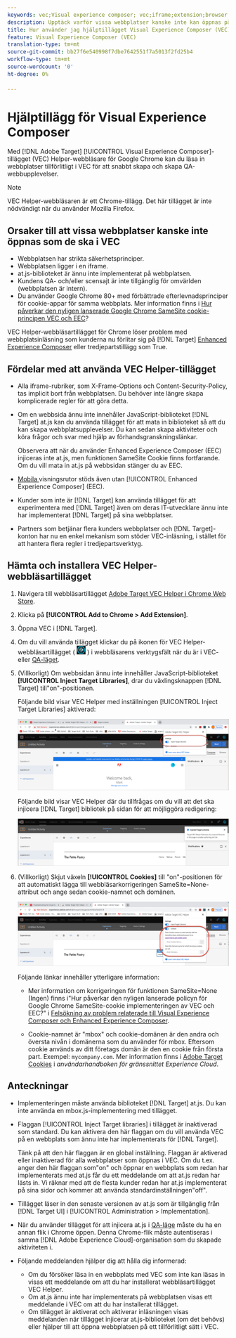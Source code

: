```yaml
---
keywords: vec;Visual experience composer; vec;iframe;extension;browser
description: Upptäck varför vissa webbplatser kanske inte kan öppnas på ett tillförlitligt sätt i Visual Experience Composer (VEC). Med webbläsartillägget VEC Helper kan du läsa in webbplatser tillförlitligt i VEC.
title: Hur använder jag hjälptillägget Visual Experience Composer (VEC)?
feature: Visual Experience Composer (VEC)
translation-type: tm+mt
source-git-commit: bb27f6e540998f7dbe7642551f7a5013f2fd25b4
workflow-type: tm+mt
source-wordcount: '0'
ht-degree: 0%

---
```



# Hjälptillägg för Visual Experience Composer

Med [!DNL Adobe Target] [!UICONTROL Visual Experience Composer]-tillägget (VEC) Helper-webbläsare för Google Chrome kan du läsa in webbplatser tillförlitligt i VEC för att snabbt skapa och skapa QA-webbupplevelser.

>[!NOTE]
>
>VEC Helper-webbläsaren är ett Chrome-tillägg. Det här tillägget är inte nödvändigt när du använder Mozilla Firefox.

## Orsaker till att vissa webbplatser kanske inte öppnas som de ska i VEC

* Webbplatsen har strikta säkerhetsprinciper.
* Webbplatsen ligger i en iframe.
* at.js-biblioteket är ännu inte implementerat på webbplatsen.
* Kundens QA- och/eller scensajt är inte tillgänglig för omvärlden (webbplatsen är intern).
* Du använder Google Chrome 80+ med förbättrade efterlevnadsprinciper för cookie-appar för samma webbplats. Mer information finns i [Hur påverkar den nyligen lanserade Google Chrome SameSite cookie-principen VEC och EEC](/help/c-experiences/c-visual-experience-composer/r-troubleshoot-composer/issues-related-to-the-visual-experience-composer-vec-and-enhanced-experience-composer-eec.md#samesite)?

VEC Helper-webbläsartillägget för Chrome löser problem med webbplatsinläsning som kunderna nu förlitar sig på [!DNL Target] [Enhanced Experience Composer](/help/administrating-target/visual-experience-composer-set-up.md#eec) eller tredjepartstillägg som True.

## Fördelar med att använda VEC Helper-tillägget

* Alla iframe-rubriker, som X-Frame-Options och Content-Security-Policy, tas implicit bort från webbplatsen. Du behöver inte längre skapa komplicerade regler för att göra detta.
* Om en webbsida ännu inte innehåller JavaScript-biblioteket [!DNL Target] at.js kan du använda tillägget för att mata in biblioteket så att du kan skapa webbplatsupplevelser. Du kan sedan skapa aktiviteter och köra frågor och svar med hjälp av förhandsgranskningslänkar.

   Observera att när du använder Enhanced Experience Composer (EEC) injiceras inte at.js, men funktionen SameSite Cookie finns fortfarande. Om du vill mata in at.js på webbsidan stänger du av EEC.

* [Mobila ](/help/c-experiences/c-visual-experience-composer/mobile-viewports.md) visningsrutor stöds även utan  [!UICONTROL Enhanced Experience Composer] (EEC).
* Kunder som inte är [!DNL Target] kan använda tillägget för att experimentera med [!DNL Target] även om deras IT-utvecklare ännu inte har implementerat [!DNL Target] på sina webbplatser.
* Partners som betjänar flera kunders webbplatser och [!DNL Target]-konton har nu en enkel mekanism som stöder VEC-inläsning, i stället för att hantera flera regler i tredjepartsverktyg.

## Hämta och installera VEC Helper-webbläsartillägget

1. Navigera till webbläsartillägget [Adobe Target VEC Helper i Chrome Web Store](https://chrome.google.com/webstore/detail/adobe-target-vec-helper/ggjpideecfnbipkacplkhhaflkdjagak).
1. Klicka på **[!UICONTROL Add to Chrome > Add Extension]**.
1. Öppna VEC i [!DNL Target].
1. Om du vill använda tillägget klickar du på ikonen för VEC Helper-webbläsartillägget ( ![VEC Helper icon](/help/c-experiences/c-visual-experience-composer/r-troubleshoot-composer/assets/vec-help-extension.png) ) i webbläsarens verktygsfält när du är i VEC- eller [QA-läget](/help/c-activities/c-activity-qa/activity-qa.md).
1. (Villkorligt) Om webbsidan ännu inte innehåller JavaScript-biblioteket **[!UICONTROL Inject Target Libraries]**, drar du växlingsknappen [!DNL Target] till&quot;on&quot;-positionen.

   Följande bild visar VEC Helper med inställningen [!UICONTROL Inject Target Libraries] aktiverad:

   ![VEC-hjälp 1](/help/c-experiences/c-visual-experience-composer/r-troubleshoot-composer/assets/vec-help-extension-1.png)

   Följande bild visar VEC Helper där du tillfrågas om du vill att det ska injicera [!DNL Target] bibliotek på sidan för att möjliggöra redigering:

   ![VEC-hjälp 2](/help/c-experiences/c-visual-experience-composer/r-troubleshoot-composer/assets/vec-helper.png)

1. (Villkorligt) Skjut växeln **[!UICONTROL Cookies]** till &quot;on&quot;-positionen för att automatiskt lägga till webbläsarkorrigeringen SameSite=None-attribut och ange sedan cookie-namnet och domänen.

   ![Cookies i VEC-hjälptillägget](/help/c-experiences/c-visual-experience-composer/r-troubleshoot-composer/assets/cookies-vec-helper.png)

   Följande länkar innehåller ytterligare information:

   * Mer information om korrigeringen för funktionen SameSite=None (Ingen) finns i&quot;Hur påverkar den nyligen lanserade policyn för Google Chrome SameSite-cookie implementeringen av VEC och EEC?&quot; i [Felsökning av problem relaterade till Visual Experience Composer och Enhanced Experience Composer](/help/c-experiences/c-visual-experience-composer/r-troubleshoot-composer/issues-related-to-the-visual-experience-composer-vec-and-enhanced-experience-composer-eec.md#samesite).

   * Cookie-namnet är &quot;mbox&quot; och cookie-domänen är den andra och översta nivån i domänerna som du använder för mbox. Eftersom cookie används av ditt företags domän är den en cookie från första part. Exempel: `mycompany.com`. Mer information finns i [Adobe Target Cookies](https://experienceleague.adobe.com/docs/core-services/interface/ec-cookies/cookies-target.html) i *användarhandboken för gränssnittet Experience Cloud*.

## Anteckningar

* Implementeringen måste använda biblioteket [!DNL Target] at.js. Du kan inte använda en mbox.js-implementering med tillägget.
* Flaggan [!UICONTROL Inject Target libraries] i tillägget är inaktiverad som standard. Du kan aktivera den här flaggan om du vill använda VEC på en webbplats som ännu inte har implementerats för [!DNL Target].

   Tänk på att den här flaggan är en global inställning. Flaggan är aktiverad eller inaktiverad för alla webbplatser som öppnas i VEC. Om du t.ex. anger den här flaggan som&quot;on&quot; och öppnar en webbplats som redan har implementerats med at.js får du ett meddelande om att at.js redan har lästs in. Vi räknar med att de flesta kunder redan har at.js implementerat på sina sidor och kommer att använda standardinställningen&quot;off&quot;.

* Tillägget läser in den senaste versionen av at.js som är tillgänglig från [!DNL Target UI] i [!UICONTROL Administration > Implementation].
* När du använder tillägget för att injicera at.js i [QA-läge](/help/c-activities/c-activity-qa/activity-qa.md) måste du ha en annan flik i Chrome öppen. Denna Chrome-flik måste autentiseras i samma [!DNL Adobe Experience Cloud]-organisation som du skapade aktiviteten i.
* Följande meddelanden hjälper dig att hålla dig informerad:

   * Om du försöker läsa in en webbplats med VEC som inte kan läsas in visas ett meddelande om att du har installerat webbläsartillägget VEC Helper.
   * Om at.js ännu inte har implementerats på webbplatsen visas ett meddelande i VEC om att du har installerat tillägget.
   * Om tillägget är aktiverat och aktiverar inläsningen visas meddelanden när tillägget injicerar at.js-biblioteket (om det behövs) eller hjälper till att öppna webbplatsen på ett tillförlitligt sätt i VEC.

